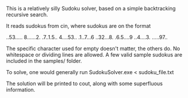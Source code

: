 This is a relatively silly Sudoku solver, based on a simple backtracking 
recursive search.

It reads sudokus from cin, where sudokus are on the format

..53.....
8......2.
.7..1.5..
4....53..
.1..7...6
..32...8.
.6.5....9
..4....3.
.....97..

The specific character used for empty doesn't matter, the others do. No 
whitespace or dividing lines are allowed. A few valid sample sudokus are 
included in the samples/ folder.

To solve, one would generally run SudokuSolver.exe < sudoku_file.txt

The solution will be printed to cout, along with some superfluous information.